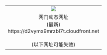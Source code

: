 ﻿<table>
  <tr></tr>
  <tr><td colspan=2 align=center><img src="https://d2vymx9mrzbl7t.cloudfront.net/Up/oGate.jpg" /></td></tr>
  <tr><td colspan=2 align=center>网门动态网址<br/>(最新)
<br>https://d2vymx9mrzbl7t.cloudfront.net
<br/><br/>(以下网址可能失效)
    </td>
  </tr>
</table>
